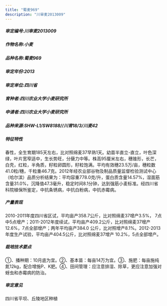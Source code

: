 ```yaml
---
title: "蜀麦969"
description: "川审麦2013009"
---
```

##### 审定编号:川审麦2013009

##### 作物名称:小麦

##### 品种名称:蜀麦969

##### 审定年份:2013

##### 审定单位:四川省

##### 育种者:四川农业大学小麦研究所

##### 申请者:四川农业大学小麦研究所

##### 品种来源:SHW-L1/SW8188//川育18/3/川麦42

##### 特征特性
春性，全生育期185天左右，比对照绵麦37早熟1天。幼苗半直立-直立，叶色深绿，叶片宽窄适中，生长势旺，分蘖力中等。株高95厘米左右，穗锥形，长芒，白壳，红粒，半角质，籽粒卵圆形，籽粒饱满。平均有效穗23.5万/亩，穗粒数41.0粒/穗，千粒重46.7克。2012年经农业部谷物及制品质量监督检验测试中心（哈尔滨）品质分析结果为：平均容重778.0克/升，蛋白质含量14.57%，湿面筋含量31.0%，沉降值47.3毫升，稳定时间8.1分钟，达到强筋小麦标准。经四川省科院植保所鉴定，中抗条锈病，中抗白粉病，中抗赤霉病。

##### 产量表现
2010-2011年度四川省区试，平均亩产358.7公斤，比对照绵麦37增产3.5%， 7点中5点增产；2011-2012年度续试，平均亩产409.2公斤，比对照绵麦37增产12.6%，7点全部增产；两年平均亩产384.0 公斤，比对照增产8.1%。2012-2013年度生产试验，平均亩产404.5公斤，比对照绵麦37增产 10.2%，5点全部增产。

##### 栽培技术要点
①、播种期：10月底为宜。②、基本苗：每亩14万为宜。③、施肥：每亩施纯氮12kg，配合增施P、K肥。④、田间管理：应注意排湿、除草，更应注意加强对蚜虫和赤霉病的防治。

##### 审定意见
四川省平坝、丘陵地区种植
